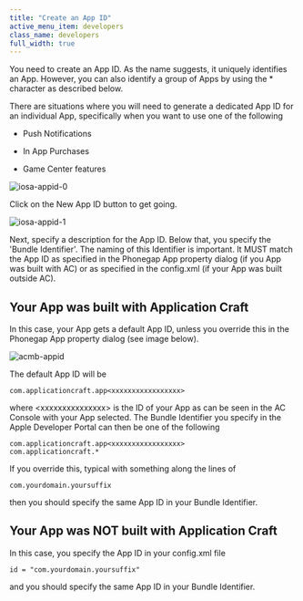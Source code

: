 ```yaml
---
title: "Create an App ID"
active_menu_item: developers
class_name: developers
full_width: true
---
```



You need to create an App ID. As the name suggests, it uniquely identifies an App. However, you can also identify a group of Apps by using the \* character as described below.

There are situations where you will need to generate a dedicated App ID for an individual App, specifically when you want to use one of the following

 - Push Notifications

 - In App Purchases

 - Game Center features

![iosa-appid-0](/img/docs/iosa-appid-0.zoom68.png)

Click on the New App ID button to get going.

![iosa-appid-1](/img/docs/iosa-appid-1.zoom67.png)

Next, specify a description for the App ID. Below that, you specify the 'Bundle Identifier'. The naming of this Identifier is important. It MUST match the App ID as specified in the Phonegap App property dialog (if you App was built with AC) or as specified in the config.xml (if your App was built outside AC).

## Your App was built with Application Craft

In this case, your App gets a default App ID, unless you override this in the Phonegap App property dialog (see image below).

![acmb-appid](/img/docs/acmb-appid.png)

The default App ID will be

    com.applicationcraft.app<xxxxxxxxxxxxxxxxx>

where \<xxxxxxxxxxxxxxx\> is the ID of your App as can be seen in the AC Console with your App selected. The Bundle Identifier you specify in the Apple Developer Portal can then be one of the following

    com.applicationcraft.app<xxxxxxxxxxxxxxxxx>
    com.applicationcraft.*


If you override this, typical with something along the lines of

    com.yourdomain.yoursuffix
   

then you should specify the same App ID in your Bundle Identifier.

## Your App was NOT built with Application Craft

In this case, you specify the App ID in your config.xml file

    id = "com.yourdomain.yoursuffix"
    
and you should specify the same App ID in your Bundle Identifier.


